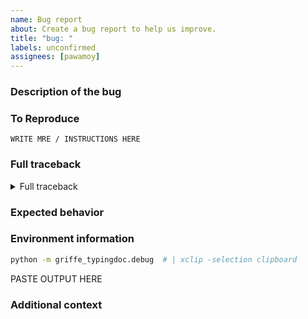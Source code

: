 ```yaml
---
name: Bug report
about: Create a bug report to help us improve.
title: "bug: "
labels: unconfirmed
assignees: [pawamoy]
---
```


### Description of the bug
<!-- Please provide a clear and concise description of what the bug is. -->

### To Reproduce
<!-- Please provide a Minimal Reproducible Example (MRE) if possible.
     Try to boil down the problem to a few lines of code.
     Your code should run by simply copying and pasting it.

     Example:

     ```
     git clone https://github.com/username/repro
     cd repro
     python -m venv .venv
     . .venv/bin/activate
     pip install -r requirements.txt
     ...  # command or code showing the issue
     ```
-->

```
WRITE MRE / INSTRUCTIONS HERE
```

### Full traceback
<!-- Please provide the full error message / traceback if any, by pasting it in the code block below.
     No screenshots! -->

<details><summary>Full traceback</summary>

```python
PASTE TRACEBACK HERE
```

</details>

### Expected behavior
<!-- Please provide a clear and concise description of what you expected to happen. -->

### Environment information
<!-- Please run the following command in your repository and paste its output below it,
     redacting sensitive information. -->

```bash
python -m griffe_typingdoc.debug  # | xclip -selection clipboard
```

PASTE OUTPUT HERE

### Additional context
<!-- Add any other relevant context about the problem here,
     like links to other issues or pull requests, screenshots, etc.
-->
